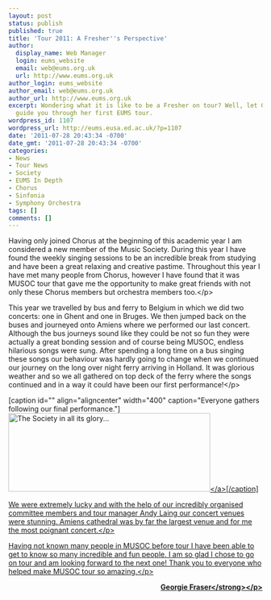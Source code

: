 ```yaml
---
layout: post
status: publish
published: true
title: 'Tour 2011: A Fresher''s Perspective'
author:
  display_name: Web Manager
  login: eums_website
  email: web@eums.org.uk
  url: http://www.eums.org.uk
author_login: eums_website
author_email: web@eums.org.uk
author_url: http://www.eums.org.uk
excerpt: Wondering what it is like to be a Fresher on tour? Well, let Georgie Fraser
  guide you through her first EUMS tour.
wordpress_id: 1107
wordpress_url: http://eums.eusa.ed.ac.uk/?p=1107
date: '2011-07-28 20:43:34 -0700'
date_gmt: '2011-07-28 20:43:34 -0700'
categories:
- News
- Tour News
- Society
- EUMS In Depth
- Chorus
- Sinfonia
- Symphony Orchestra
tags: []
comments: []
---
```

<p>Having only joined Chorus at the beginning of this academic year I am considered a new member of the Music Society.  During this year I have found the weekly singing sessions to be an incredible break from studying and have been a great relaxing and creative pastime. Throughout this year I have met many people from Chorus, however I have found that it was MUSOC tour that gave me the opportunity to make great friends with not only these Chorus members but orchestra members too.<&#47;p></p>
<p>This year we travelled by bus and ferry to Belgium in which we did two concerts: one in Ghent and one in Bruges. We then jumped back on the buses and journeyed onto Amiens where we performed our last concert. Although the bus journeys sound like they could be not so fun they were actually a great bonding session and of course being MUSOC, endless hilarious songs were sung. After spending a long time on a bus singing these songs our behaviour was hardly going to change when we continued our journey on the long over night ferry arriving in Holland.  It was glorious weather and so we all gathered on top deck of the ferry where the songs continued and in a way it could have been our first performance!<&#47;p></p>
<p>[caption id="" align="aligncenter" width="400" caption="Everyone gathers following our final performance."]<a href="http:&#47;&#47;eums.eusa.ed.ac.uk&#47;wp-content&#47;uploads&#47;images&#47;h500&#47;tours&#47;society2011_09.jpg"><img class="   " title="EUMS gathers in Amiens" src="http:&#47;&#47;eums.eusa.ed.ac.uk&#47;wp-content&#47;uploads&#47;images&#47;h500&#47;tours&#47;society2011_09.jpg" alt="The Society in all its glory..." width="400" height="156" &#47;><&#47;a>[&#47;caption]</p>
<p>We were extremely lucky and with the help of our incredibly organised committee members and tour manager Andy Laing our concert venues were stunning. Amiens cathedral was by far the largest venue and for me the most poignant concert.<&#47;p></p>
<p>Having not known many people in MUSOC before tour I have been able to get to know so many incredible and fun people. I am so glad I chose to go on tour and am looking forward to the next one! Thank you to everyone who helped make MUSOC tour so amazing.<&#47;p></p>
<p style="text-align: right;"><strong>Georgie Fraser<&#47;strong><&#47;p></p>
